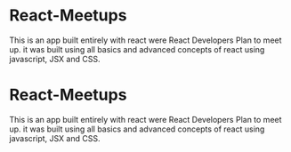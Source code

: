 # React-Meetups
This is an app built entirely with react were React Developers Plan to meet up.
it was built using all basics and advanced concepts of react using javascript, JSX and CSS.

# React-Meetups
This is an app built entirely with react were React Developers Plan to meet up.
it was built using all basics and advanced concepts of react using javascript, JSX and CSS.

